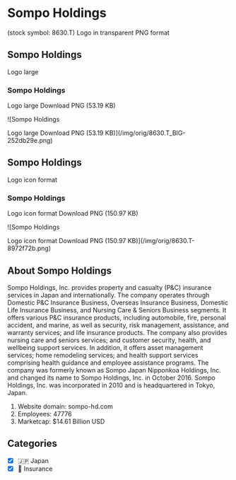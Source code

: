 # Sompo Holdings

 (stock symbol: 8630.T) Logo in transparent PNG format

## Sompo Holdings

 Logo large

### Sompo Holdings

 Logo large Download PNG (53.19 KB)

![Sompo Holdings

 Logo large Download PNG (53.19 KB)](/img/orig/8630.T_BIG-252db29e.png)

## Sompo Holdings

 Logo icon format

### Sompo Holdings

 Logo icon format Download PNG (150.97 KB)

![Sompo Holdings

 Logo icon format Download PNG (150.97 KB)](/img/orig/8630.T-8972f72b.png)

## About Sompo Holdings



Sompo Holdings, Inc. provides property and casualty (P&C) insurance services in Japan and internationally. The company operates through Domestic P&C Insurance Business, Overseas Insurance Business, Domestic Life Insurance Business, and Nursing Care & Seniors Business segments. It offers various P&C insurance products, including automobile, fire, personal accident, and marine, as well as security, risk management, assistance, and warranty services; and life insurance products. The company also provides nursing care and seniors services; and customer security, health, and wellbeing support services. In addition, it offers asset management services; home remodeling services; and health support services comprising health guidance and employee assistance programs. The company was formerly known as Sompo Japan Nipponkoa Holdings, Inc. and changed its name to Sompo Holdings, Inc. in October 2016. Sompo Holdings, Inc. was incorporated in 2010 and is headquartered in Tokyo, Japan.

1. Website domain: sompo-hd.com
2. Employees: 47776
3. Marketcap: $14.61 Billion USD


## Categories
- [x] 🇯🇵 Japan
- [x] 🏦 Insurance
